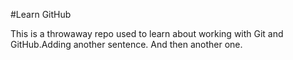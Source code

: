 #Learn GitHub

This is a throwaway repo used to learn about working with Git and GitHub.Adding another sentence. And then another one.
